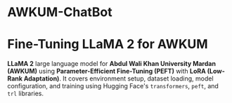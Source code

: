 # AWKUM-ChatBot
# Fine-Tuning LLaMA 2 for AWKUM
**LLaMA 2** large language model for **Abdul Wali Khan University Mardan (AWKUM)** using **Parameter-Efficient Fine-Tuning (PEFT)** with **LoRA (Low-Rank Adaptation)**. It covers environment setup, dataset loading, model configuration, and training using Hugging Face's `transformers`, `peft`, and `trl` libraries. 
